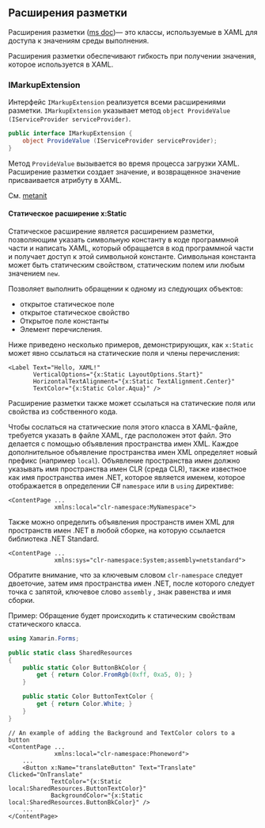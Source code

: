 ## Расширения разметки



Расширения разметки ([ms doc](https://docs.microsoft.com/ru-ru/windows/uwp/xaml-platform/x-bind-markup-extension))— это классы, используемые в XAML для доступа к значениям среды выполнения.

Расширения разметки обеспечивают гибкость при получении значения, которое используется в XAML.



### IMarkupExtension

Интерфейс `IMarkupExtension` реализуется всеми расширениями разметки. `IMarkupExtension` указывает метод `object ProvideValue (IServiceProvider serviceProvider)`.

```c#
public interface IMarkupExtension {
    object ProvideValue (IServiceProvider serviceProvider);
}
```

Метод `ProvideValue` вызывается во время процесса загрузки XAML. Расширение разметки создает значение, и возвращенное значение присваивается атрибуту в XAML.

См. [metanit](https://metanit.com/sharp/xamarin/2.11.php)



#### Статическое расширение x:Static

Статическое расширение является расширением разметки, позволяющим указать символьную константу в коде программной части и написать XAML, который обращается в код программной части и получает доступ к этой символьной константе. Символьная константа может быть статическим свойством, статическим полем или любым значением `new`.

Позволяет выполнить обращении к одному из следующих объектов:

- открытое статическое поле
- открытое статическое свойство
- Открытое поле константы
- Элемент перечисления.



Ниже приведено несколько примеров, демонстрирующих, как `x:Static` может явно ссылаться на статические поля и члены перечисления:

```xaml
<Label Text="Hello, XAML!"
       VerticalOptions="{x:Static LayoutOptions.Start}"
       HorizontalTextAlignment="{x:Static TextAlignment.Center}"
       TextColor="{x:Static Color.Aqua}" />
```



Расширение разметки также может ссылаться на статические поля или свойства из собственного кода. 

Чтобы сослаться на статические поля этого класса в XAML-файле, требуется указать в файле XAML, где расположен этот файл. Это делается с помощью объявления пространства имен XML. Каждое дополнительное объявление пространства имен XML определяет новый префикс (например `local`). Объявление пространства имен должно указывать имя пространства имен CLR (среда CLR), также известное как имя пространства имен .NET, которое является именем, которое отображается в определении C# `namespace` или в `using` директиве:

```xaml
<ContentPage ...
             xmlns:local="clr-namespace:MyNamespace">
```

Также можно определить объявления пространств имен XML для пространств имен .NET в любой сборке, на которую ссылается библиотека .NET Standard. 

```xaml
<ContentPage ...
             xmlns:sys="clr-namespace:System;assembly=netstandard">
```

Обратите внимание, что за ключевым словом `clr-namespace` следует двоеточие, затем имя пространства имен .NET, после которого следует точка с запятой, ключевое слово `assembly` , знак равенства и имя сборки.



Пример: Обращение будет происходить к статическим свойствам статического класса.

```c#
using Xamarin.Forms;

public static class SharedResources
{
    public static Color ButtonBkColor {
        get { return Color.FromRgb(0xff, 0xa5, 0); }
    }

    public static Color ButtonTextColor {
        get { return Color.White; }
    }
}
```



```xaml
// An example of adding the Background and TextColor colors to a button
<ContentPage ...
             xmlns:local="clr-namespace:Phoneword">
    ...
    <Button x:Name="translateButton" Text="Translate" Clicked="OnTranslate"
            TextColor="{x:Static local:SharedResources.ButtonTextColor}"
            BackgroundColor="{x:Static local:SharedResources.ButtonBkColor}" />
    ...
</ContentPage>
```

